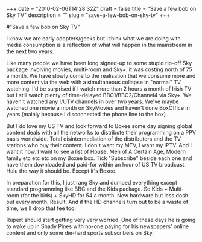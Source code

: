+++
date = "2010-02-06T14:28:32Z"
draft = false
title = "Save a few bob on Sky TV"
description = ""
slug = "save-a-few-bob-on-sky-tv"
+++

#"Save a few bob on Sky TV"


 I know we are early adopters/geeks but I think what we are doing with media consumption is a reflection of what will happen in the mainstream in the next two years. <p />Like many people we have been long signed-up to some stupid rip-off Sky package involving movies, multi-room and Sky+. it was costing north of 75 a month. We have slowly come to the realisation that we consume more and more content via the web with a simultaneous collapse in &quot;normal&quot; TV watching. I&#39;d be surprised if I watch more than 2 hours a month of Irish TV but I still watch plenty of time-delayed BBC1/BBC2/Channel4 via Sky+. We haven&#39;t watched any I/UTV channels in over two years. We&#39;ve maybe watched one movie a month on SkyMovies and haven&#39;t done BoxOffice in years (mainly because I disconnected the phone line to the box)<p /> But I do love my US TV and look forward to Boxee some day signing global content deals with all the networks to distribute their programming on a PPV basis worldwide. Total disintermediation of the distributors and the TV stations who buy their content. I don&#39;t want my MTV, I want my IPTV. And I want it now. I want to see a list of House, Men of A Certain Age, Modern family etc etc etc on my Boxee box. Tick &quot;Subscribe&quot; beside each one and have them downloaded and paid-for within an hour of US TV broadcast. Hulu the way it should be. Except it&#39;s Boxee.<p /> In preparation for this, I just rang Sky and dumped everything except standard programming like BBC and the Kids package. So Kids + Multi-room (for the kids) + SkyHD for 54 a month. New hardware but less dosh out every month. Result. And if the HD channels turn out to be a waste of time, we&#39;ll drop that fee too.<p /> Rupert should start getting very very worried. One of these days he is going to wake up in Shady Pines with no-one paying for his newspapers&#39; online content and only some die-hard sports subscribers on Sky.
 